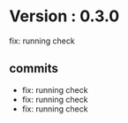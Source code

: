# Version : 0.3.0

fix: running check

## commits

* fix: running check
* fix: running check
* fix: running check
